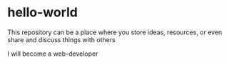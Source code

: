 # hello-world
This repository can be a place where you store ideas, resources, or even share and discuss things with others

I will become a web-developer
